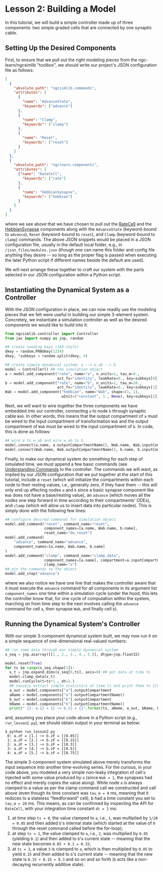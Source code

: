 # Lesson 2: Building a Model

In this tutorial, we will build a simple controller made up of three components:
two simple graded cells that are connected by one synaptic cable.

## Setting Up the Desired Components

First, to ensure that we pull out the right modeling pieces from the
ngc-learn/ngcsimlib "toolbox", we should write our project's JSON configuration
file as follows:

```json
[
  {
    "absolute_path": "ngcsimlib.commands",
    "attributes": [
      {
        "name": "AdvanceState",
        "keywords": ["advance"]
      },
      {
        "name": "Clamp",
        "keywords": ["clamp"]
      },
      {
        "name": "Reset",
        "keywords": ["reset"]
      }
    ]
  },
  {
    "absolute_path": "ngclearn.components",
    "attributes": [
      {"name": "RateCell",
        "keywords": ["rate"]
      },
      {
        "name": "HebbianSynapse",
        "keywords": ["hebbian"]
      }
    ]
  }
]
```

where we see above that we have chosen to pull out the
[RateCell](ngclearn.components.neurons.graded.rateCell) and
the [HebbianSynapse](ngclearn.components.synapses.hebbian.hebbianSynapse)
components along with the `AdvanceState` (keyword-bound to `advance`),
`Reset` (keyword-bound to `reset`), and `Clamp` (keyword-bound to `clamp`) commands.
The above JSON snippets would be placed in a JSON configuration file, usually
in the default local folder, e.g., in `/json_files/modules.json` (though one
can name this folder and config file anything they desire -- so long as the
proper flag is passed when executing the later Python script if different
names beside the default are used).

We will next arrange these together to craft our system with the parts selected
in our JSON configuration within a Python script.

## Instantiating the Dynamical System as a Controller

With the JSON configuration in place, we can now readily use the modeling
pieces that we felt were useful in building our simple 3-element system.
Concretely, we instantiate a simulation controller as well as the desired
components we would like to build into it:

```python
from ngcsimlib.controller import Controller
from jax import numpy as jnp, random

## create seeding keys (JAX-style)
dkey = random.PRNGKey(1234)
dkey, *subkeys = random.split(dkey, 4)

## create simple dynamical system: a --> w_ab --> b
model = Controller() ## the simulation object
a = model.add_component("rate", name="a", n_units=1, tau_m=0.,
                        act_fx="identity", leakRate=0., key=subkeys[0])
b = model.add_component("rate", name="b", n_units=1, tau_m=20.,
                        act_fx="identity", leakRate=0., key=subkeys[1])
Wab = model.add_component("hebbian", name="Wab", shape=(1, 1),
                          wInit=("constant", 1., None), key=subkeys[2])
```

Next, we will want to wire together the three components we have embedded into
our controller, connecting `a` to node `b` through synaptic cable `Wab`. In
other words, this means that the output compartment of `a` must be wired to the
input compartment of transformation `Wab` and the output compartment of `Wab`
must be wired to the input compartment of `b`. In code, this is done as follows:

```python                        
## wire a to w_ab and wire w_ab to b
model.connect(a.name, a.outputCompartmentName(), Wab.name, Wab.inputCompartmentName())
model.connect(Wab.name, Wab.outputCompartmentName(), b.name, b.inputCompartmentName())
```

Finally, to make our dynamical system do something for each step of simulated
time, we must append a few basic commands
(see [Understanding Commands](../foundations/commands.md) to the controller.
The commands we will want, as implied by our JSON configuration that we put
together at the start of this tutorial, include a `reset` (which will
initialize the compartments within each node to their resting values,
i.e., generally zero, if they have them -- this will only end up affecting
nodes `a` and `b` since a basic synapse component like `Wab` does not have a
base/resting value), an `advance` (which moves all the nodes one step
forward in time according to their compartments' ODEs), and `clamp` (which will
allow us to insert data into particular nodes).
This is simply done with the following few lines:

```python
## configure desired commands for simulation object
model.add_command("reset", command_name="reset",
                  component_names=[a.name, Wab.name, b.name],
                  reset_name="do_reset")
model.add_command(
    "advance", command_name="advance",
    component_names=[a.name, Wab.name, b.name]
)
model.add_command("clamp", command_name="clamp_data",
                  component_names=[a.name], compartment=a.inputCompartmentName(),
                  clamp_name="x")
## pin the commands to the object
model.add_step("advance")
```

where we also notice we have one line that makes the controller aware that it
must execute the `advance` command for all components in its argument list
`component_names` one time within a simulation cycle (under
the hood, this lets the controller know that, for one cycle of computation
within the system, marching on from time step to the next involves calling
the `advance` command for cell `a`, then synapse `Wab`, and finally cell `b`).

## Running the Dynamical System's Controller

With our simple 3-component dynamical system built, we may now run it on a
simple sequence of one-dimensional real-valued numbers:

```python
## run some data through our simple dynamical system
x_seq = jnp.asarray([[1., 2., 3., 4., 5.]], dtype=jnp.float32)

model.reset(True)
for ts in range(x_seq.shape[1]):
  x_t = jnp.expand_dims(x_seq[0,ts], axis=0) ## get data at time ts
  model.clamp_data(x_t)
  model.runCycle(t=ts*1., dt=1.)
  ## naively extract simple statistics at time ts and print them to I/O
  a_out = model.components["a"].outputCompartment
  aName = model.components["a"].outputCompartmentName()
  b_out = model.components["b"].outputCompartment
  bName = model.components["b"].outputCompartmentName()
  print(" {}: a.{} = {} ~> b.{} = {}".format(ts, aName, a_out, bName, b_out))
```

and, assuming you place your code above in a Python script
(e.g., `run_lesson2.py`), we should obtain output in your terminal as below:

```console
$ python run_lesson2.py
 0: a.zF = [1.] ~> b.zF = [[0.05]]
 1: a.zF = [2.] ~> b.zF = [[0.15]]
 2: a.zF = [3.] ~> b.zF = [[0.3]]
 3: a.zF = [4.] ~> b.zF = [[0.5]]
 4: a.zF = [5.] ~> b.zF = [[0.75]]
```

The simple 3-component system simulated above merely transforms the input
sequence into another time-evolving series. For the curious, in your code above,
you modeled a very simple non-leaky integration of cell `b` injected with some
value produced by `a` (since `Wab = 1`, the synapses had no effect and merely
copies the value along). While node `a` is always clamped to a value as per the
clamp command call we constructed and call above (even though its time constant
was `tau_m = 0` ms, meaning that it reduces to a stateless "feedforward" cell),
b had a time constant you set to `tau_m = 20` ms. This means, as can be confirmed
by inspecting the API for `RateCell`, with your integration time constant
`dt = 1` ms:
1. at time step `ts = 0`, the value clamped to `a`, i.e., `1`, was multiplied by
   `1/20 = 0.05` and then added `b`'s internal state (which started at the value
   of `0` through the reset command called before the for-loop);
2. at step `ts = 1`, the value clamped to `a`, i.e., `2`, was multiplied by
   `0.05` (yielding `0.1`) and then added to `b`'s current state -- meaning that
   the new state becomes `0.05 + 0.1 = 0.15`;
3. at `ts = 2`, a value `3` is clamped to `a`, which is then multiplied by `0.05`
   to yield `0.15` and then added to `b`'s current state -- meaning that the new
   state is `0.15 + 0.15 = 0.3`
and so on and so forth (`b` acts like a non-decaying recurrently additive state).
